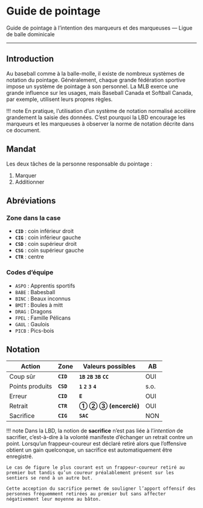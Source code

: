 # Guide de pointage

Guide de pointage à l’intention des marqueurs et des marqueuses — Ligue de balle dominicale

---

## Introduction

Au baseball comme à la balle-molle, il existe de nombreux systèmes de notation du pointage. Généralement, chaque grande fédération sportive impose un système de pointage à son personnel. La MLB exerce une grande influence sur les usages, mais Baseball Canada et Softball Canada, par exemple, utilisent leurs propres règles.

!!! note
    En pratique, l’utilisation d’un système de notation normalisé accélère grandement la saisie des données. C’est pourquoi la LBD encourage les marqueurs et les marqueuses à observer la norme de notation décrite dans ce document.

## Mandat

Les deux tâches de la personne responsable du pointage :

1. Marquer
1. Additionner

## Abréviations

### Zone dans la case

- **`CID`** : coin inférieur droit
- **`CIG`** : coin inférieur gauche
- **`CSD`** : coin supérieur droit
- **`CSG`** : coin supérieur gauche
- **`CTR`** : centre

### Codes d’équipe

- `ASPO` : Apprentis sportifs
- `BABE` : Babesball
- `BINC` : Beaux inconnus
- `BMIT` : Boules à mitt
- `DRAG` : Dragons
- `FPEL` : Famille Pélicans
- `GAUL` : Gaulois
- `PICB` : Pics-bois


## Notation

| Action | Zone | Valeurs possibles | AB |
|---|---|---|---|
| Coup sûr | **`CID`** | **`1B`** **`2B`** **`3B`** **`CC`**| OUI |
| Points produits | **`CSD`** | **`1`** **`2`** **`3`** **`4`**| s.o. |
| Erreur | **`CID`** | **`E`**| OUI |
| Retrait | **`CTR`** | **&#9312;** **&#9313;** **&#9314;** **(encerclé)** | OUI |
| Sacrifice | **`CIG`** | **`SAC`**| NON |

!!! note
    Dans la LBD, la notion de **sacrifice** n’est pas liée à l’*intention* de sacrifier, c’est-à-dire à la volonté manifeste d’échanger un retrait contre un point. Lorsqu’un frappeur-coureur est déclaré retiré alors que l’offensive obtient un gain quelconque, un sacrifice est automatiquement être enregistré.

    Le cas de figure le plus courant est un frappeur-coureur retiré au premier but tandis qu’un coureur préalablement présent sur les sentiers se rend à un autre but.

    Cette acception du sacrifice permet de souligner l’apport offensif des personnes fréquemment retirées au premier but sans affecter négativement leur moyenne au bâton.
